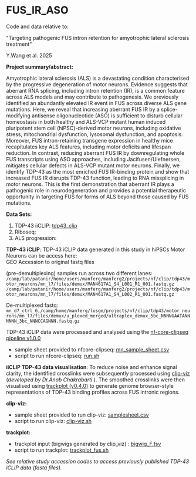 # FUS_IR_ASO

Code and data relative to: 

"Targeting pathogenic FUS intron retention for amyotrophic lateral sclerosis treatment"  

 Y.Wang et al. 2025


**Project summary/abstract:**

Amyotrophic lateral sclerosis (ALS) is a devastating condition characterised by the progressive degeneration of motor neurons. Evidence suggests that aberrant RNA splicing, including intron retention (IR), is a common feature across ALS models and may contribute to pathogenesis. We previously identified an abundantly elevated IR event in FUS across diverse ALS gene mutations. Here, we reveal that increasing aberrant FUS IR by a splice-modifying antisense oligonucleotide (ASO) is sufficient to disturb cellular homeostasis in both healthy and ALS-VCP mutant human induced pluripotent stem cell (hiPSC)-derived motor neurons, including oxidative stress, mitochondrial dysfunction, lysosomal dysfunction, and apoptosis. Moreover, FUS intron-retaining transgene expression in healthy mice recapitulates key ALS features, including motor deficits and lifespan reduction. In contrast, reducing aberrant FUS IR by downregulating whole FUS transcripts using ASO approaches, including Jacifusen/Ulefnersen, mitigates cellular defects in ALS-VCP mutant motor neurons. Finally, we identify TDP-43 as the most enriched FUS IR-binding protein and show that increased FUS IR disrupts TDP-43 function, leading to RNA missplicing in motor neurons. This is the first demonstration that aberrant IR plays a pathogenic role in neurodegeneration and provides a potential therapeutic opportunity in targeting FUS for forms of ALS beyond those caused by FUS mutations.


**Data Sets:**


1. TDP-43 iiCLIP:  [tdp43_clip](https://github.com/itsyiranwang/FUS_IR_ASO/tree/main/tdp43_clip)    
2. Riboseq:
3. ALS progression: 



**TDP-43 iCLIP**: 
TDP-43 iCLIP data generated in this study in hiPSCs Motor Neurons can be access here:   
GEO Accession to original fastq files   

(pre-demultiplexing) samples run across two different lanes:
`/camp/lab/patanir/home/users/manferg/manferg2/projects/nf/clip/tdp43/motor_neurons/mn_l7/files/demux/MAN4617A1_S4_L001_R1_001.fastq.gz`
`/camp/lab/patanir/home/users/manferg/manferg2/projects/nf/clip/tdp43/motor_neurons/mn_l7/files/demux/MAN4617A1_S4_L002_R1_001.fastq.gz`

De-multiplexed fastq: 
`mn_d7_ctrl_6,/camp/home/manferg/lusgm/projects/nf/clip/tdp43/motor_neurons/mn_l7/files/demux/u_plexed_merged/ultraplex_demux_5bc_NNNNGAATANNNNNN_3bc_NNNCCAGNNN.fastq.gz`

TDP-43 iCLIP data were processed and analysed using the [nf-core-clipseq pipeline v1.0.0](https://nf-co.re/clipseq/1.0.0/)  
- sample sheet provided to nfcore-clipseq: [mn_sample_sheet.csv](https://github.com/itsyiranwang/FUS_IR_ASO/blob/main/tdp43_clip/nfcore_clipseq/mn_sample_sheet.csv)    
- script to run nfcore-clipseq: [run.sh](https://github.com/itsyiranwang/FUS_IR_ASO/blob/main/tdp43_clip/nfcore_clipseq/run.sh)

**iiCLIP TDP-43 data visualisation**:  To reduce noise and enhance signal clarity, the identified crosslinks were subsequently processed using [clip-viz](https://github.com/amchakra/clip-viz)  (_developed by Dr.Anob Chakrabarti_ ). The smoothed crosslinks were then visualised using [trackplot (v0.4.0)](https://trackplot.readthedocs.io/en/latest/) to generate genome browser-style representations of TDP-43 binding profiles across FUS intronic regions.

**clip-viz:**   
- sample sheet provided to run clip-viz: [samplesheet.csv](https://github.com/itsyiranwang/FUS_IR_ASO/blob/main/tdp43_clip/clip_viz/samplesheet.csv)     
- script to run clip-viz: [clip-viz.sh](https://github.com/itsyiranwang/FUS_IR_ASO/blob/main/tdp43_clip/clip_viz/clip_viz.sh)   

**trackplot:**    
- trackplot input (bigwigs generated by clip_viz) : [bigwig_F.tsv](https://github.com/itsyiranwang/FUS_IR_ASO/blob/main/tdp43_clip/trackplot/bigwig_F.tsv)    
- script to run trackplot: [trackplot_fus.sh](https://github.com/itsyiranwang/FUS_IR_ASO/blob/main/tdp43_clip/trackplot/trackplot_fus.sh)   

_See relative study accession codes to access previously published TDP-43 iCLIP data (fastq files)._ 
